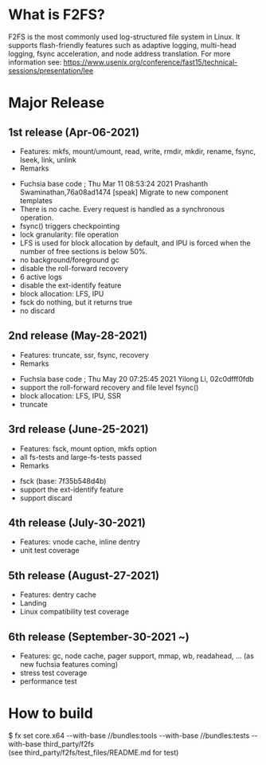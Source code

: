 What is F2FS?
=============
F2FS is the most commonly used log-structured file system in Linux. It supports
flash-friendly features such as adaptive logging, multi-head logging, fsync acceleration,
and node address translation.
For more information see: https://www.usenix.org/conference/fast15/technical-sessions/presentation/lee

Major Release
=============
1st release (Apr-06-2021)
-------------------------
* Features: mkfs, mount/umount, read, write, rmdir, mkdir, rename, fsync, lseek, link, unlink
* Remarks
 + Fuchsia base code
  ; Thu Mar 11 08:53:24 2021 Prashanth Swaminathan,76a08ad1474 [speak] Migrate to new component templates
 + There is no cache. Every request is handled as a synchronous operation.
 + fsync() triggers checkpointing
 + lock granularity: file operation
 + LFS is used for block allocation by default, and IPU is forced when the number of free sections is below 50%.
 + no background/foreground gc
 + disable the roll-forward recovery
 + 6 active logs
 + disable the ext-identify feature
 + block allocation: LFS, IPU
 + fsck do nothing, but it returns true
 + no discard

2nd release (May-28-2021)
-------------------------
* Features: truncate, ssr, fsync, recovery
* Remarks
 + Fuchsia base code
  ; Thu May 20 07:25:45 2021 Yilong Li, 02c0dfff0fdb
 + support the roll-forward recovery and file level fsync()
 + block allocation: LFS, IPU, SSR
 + truncate

3rd release (June-25-2021)
-------------------------
* Features: fsck, mount option, mkfs option
* all fs-tests and large-fs-tests passed
* Remarks
 + fsck (base: 7f35b548d4b)
 + support the ext-identify feature
 + support discard

4th release (July-30-2021)
-------------------------
* Features: vnode cache, inline dentry
* unit test coverage

5th release (August-27-2021)
-------------------------
* Features: dentry cache
* Landing
* Linux compatibility test coverage

6th release (September-30-2021 ~)
-------------------------
* Features: gc, node cache, pager support, mmap, wb, readahead, ... (as new fuchsia features coming)
* stress test coverage
* performance test

How to build
============
$ fx set core.x64 --with-base //bundles:tools --with-base //bundles:tests  --with-base third_party/f2fs  
(see third_party/f2fs/test_files/README.md for test)
